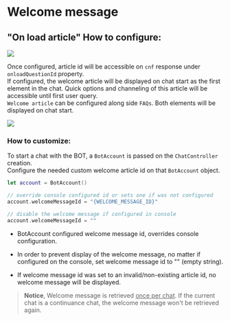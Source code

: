 # Welcome message

## "On load article" How to configure:
![](https://raw.githubusercontent.com/wiki/bold360ai/GlobalDocs/images/Android/welcome_article_console.png)

Once configured, article id will be accessible on `cnf` response under `onloadQuestionId` property.   
If configured, the welcome article will be displayed on chat start as the first element in the chat. Quick options and channeling of this article will be accessible until first user query.   
`Welcome article` can be configured along side `FAQs`. Both elements will be displayed on chat start.

![](https://raw.githubusercontent.com/wiki/bold360ai/GlobalDocs/images/Android/welcome-and-faqs.png)

### How to customize:
To start a chat with the BOT, a `BotAccount` is passed on the `ChatController` creation.    
Configure the needed custom welcome article id on that `BotAccount` object.
```swift
let account = BotAccount()

// override console configured id or sets one if was not configured 
account.welcomeMessageId = "{WELCOME_MESSAGE_ID}"

// disable the welcome message if configured in console
account.welcomeMessageId = ""
```

- BotAccount configured welcome message id, overrides console configuration.

- In order to prevent display of the welcome message, no matter if configured on the console,  set welcome message id to "" (empty string).
- If welcome message id was set to an invalid/non-existing article id, no welcome message will be displayed.   

 
> **Notice**, Welcome message is retrieved <U>once per chat</U>. If the current chat is a continuance chat, the welcome message won't be retrieved again. 
